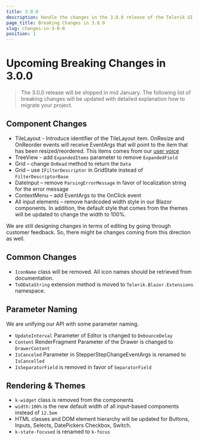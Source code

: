 ```yaml
---
title: 3.0.0
description: Handle the changes in the 3.0.0 release of the Telerik UI for Blazor components.
page_title: Breaking Changes in 3.0.0
slug: changes-in-3-0-0
position: 1
---
```


# Upcoming Breaking Changes in 3.0.0

> The 3.0.0 release will be shipped in mid January. The following list of breaking changes will be updated with detailed explanation how to migrate your project.

## Component Changes

- TileLayout - Introduce identifier of the TileLayout item. OnResize and OnReorder events will receive EventArgs that will point to the item that has been resized/reordered. This items comes from our [user voice](https://feedback.telerik.com/blazor/1489011)
- TreeView - add `ExpandedItems` parameter to remove `ExpandedField`
- Grid – change `OnRead` method to return the `Data`
- Grid – use `IFilterDescriptor` in GridState instead of `FilterDescriptorBase`
- DateInput – remove `ParsingErrorMessage` in favor of localization string for the error message
- ContextMenu – add EventArgs to the OnClick event
- All input elements – remove hardcoded width style in our Blazor components. In addition, the default style that comes from the themes will be updated to change the width to 100%.

We are still designing changes in terms of editing by going through customer feedback. So, there might be changes coming from this direction as well.

## Common Changes

- `IconName` class will be removed. All icon names should be retrieved from documentation.
- `ToODataString` extension method is moved to `Telerik.Blazor.Extensions` namespace.

## Parameter Naming

We are unifying our API with some parameter naming.

- `UpdateInterval` Parameter of Editor is changed to `DebounceDelay`
- `Content` RenderFragment Parameter of the Drawer is changed to `DrawerContent`
- `IsCanceled` Parameter in StepperStepChangeEventArgs is renamed to `IsCancelled`
- `IsSeparatorField` is removed in favor of `SeparatorField`

## Rendering & Themes

- `k-widget` class is removed from the components
- `width:100%` is the new default width of all input-based components instead of `12.5em`
- HTML classes and DOM element hierarchy will be updated for Buttons, Inputs, Selects, DatePickers Checkbox, Switch.
- `k-state-focused` is renamed to `k-focus`